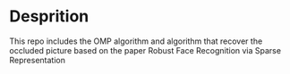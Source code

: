 # Desprition
This repo includes the OMP algorithm and algorithm that recover the occluded picture based on the paper Robust Face Recognition via Sparse Representation